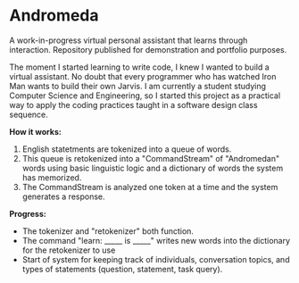 # Andromeda
A work-in-progress virtual personal assistant that learns through interaction. Repository published for demonstration and portfolio purposes. 

The moment I started learning to write code, I knew I wanted to build a virtual assistant. No doubt that every programmer who has watched Iron Man wants to build their own Jarvis. I am currently a student studying Computer Science and Engineering, so I started this project as a practical way to apply the coding practices taught in a software design class sequence. 

**How it works:**
1. English statetments are tokenized into a queue of words. 
2. This queue is retokenized into a "CommandStream" of "Andromedan" words using basic linguistic logic and a dictionary of words the system has memorized.
3. The CommandStream is analyzed one token at a time and the system generates a response. 

**Progress:**
- The tokenizer and "retokenizer" both function. 
- The command "learn: _____ is _____" writes new words into the dictionary for the retokenizer to use
- Start of system for keeping track of individuals, conversation topics, and types of statements (question, statement, task query).
 

